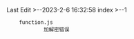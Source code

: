 Last Edit
        >--2023-2-6 16:32:58
index
        >--1


        function.js
                加解密错误